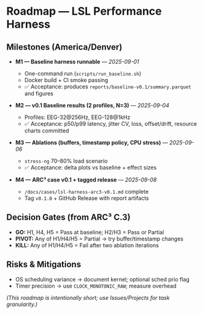 # Roadmap — LSL Performance Harness

## Milestones (America/Denver)

- **M1 — Baseline harness runnable** — *2025-09-01*
  - One-command run (`scripts/run_baseline.sh`)
  - Docker build + CI smoke passing
  - ✅ Acceptance: produces `reports/baseline-v0.1/summary.parquet` and figures

- **M2 — v0.1 Baseline results (2 profiles, N=3)** — *2025-09-04*
  - Profiles: EEG-32@256Hz, EEG-128@1kHz
  - ✅ Acceptance: p50/p99 latency, jitter CV, loss, offset/drift, resource charts committed

- **M3 — Ablations (buffers, timestamp policy, CPU stress)** — *2025-09-06*
  - `stress-ng` 70–80% load scenario
  - ✅ Acceptance: delta plots vs baseline + effect sizes

- **M4 — ARC³ case v0.1 + tagged release** — *2025-09-08*
  - `/docs/cases/lsl-harness-arc3-v0.1.md` complete
  - Tag `v0.1.0` + GitHub Release with report artifacts

## Decision Gates (from ARC³ C.3)

- **GO:** H1, H4, H5 = Pass at baseline; H2/H3 = Pass or Partial
- **PIVOT:** Any of H1/H4/H5 = Partial → try buffer/timestamp changes
- **KILL:** Any of H1/H4/H5 = Fail after two ablation iterations

## Risks & Mitigations

- OS scheduling variance → document kernel; optional sched prio flag
- Timer precision → use `CLOCK_MONOTONIC_RAW`; measure overhead

*(This roadmap is intentionally short; use Issues/Projects for task granularity.)*
